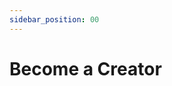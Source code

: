 ```yaml
---
sidebar_position: 00
---
```

# Become a Creator
<!-- TODO: This page will contain an Introduction to the Creator Learning Site. -->
